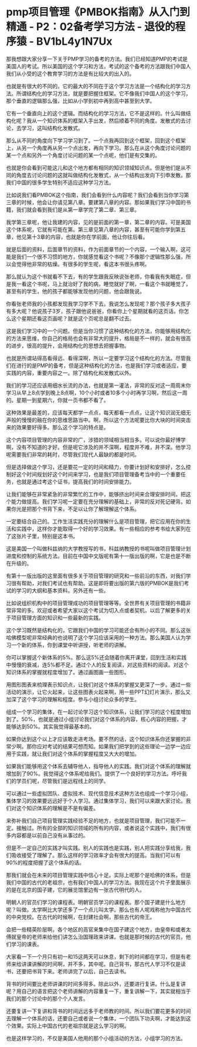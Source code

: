 # pmp项目管理《PMBOK指南》从入门到精通 - P2：02备考学习方法 - 退役的程序猿 - BV1bL4y1N7Ux

那我想跟大家分享一下关于PMP学习的备考的方法。我们已经知道PMP的考试是美国人的考试。所以美国的这个学习和方法，考试的这个备考的方法跟我们中国人我们从小受的这个教育学习的方法是有比较大的出入的。

也就是有很大的不同的。它的最大的不同在于这个学习方法是一个结构化的学习方法。所谓结构化的学习方法，就是要把握住框架。它不像我们中国人的这个学习，那个垂直的逻辑那么强，比如从小学到初中再到高中甚至到大学。

它有一个垂直向上的这个逻辑。而结构化的学习方法，它不是这样的。什么叫做结构化呢？我从一个知识体系的框架入手出发，然后顺着不同的角度。发散式的去讨论，去学习，这叫结构化发散式。

那么从不同的角度向下学习学习到了。一个点我再回到这个框架，回到这个框架上，从另一个角度再从另一个点出发，再向下学习。那么在从这个角度讨论问题的某一个点和另外一个角度讨论问题的某一个点呢，他们是有交集的。

也就是你会看到可能这儿和这个地方都有相同的知识领域知识点。但是他们是从不同的角度去讨论问题的这就叫做结构化发散式，从一个结构出发向下引申发散。那我们中国的很多学生特别不适应这种学习方法。

比如说我们看PMBOK这个指南，我们会看到什么内容呢？我们会看到当你学习第三章的时候，他会让你请见第八章。要建第八章的内容。那如果我们学习中国的书籍，我们就会看到我们是从第一章学完了第二章、第三章。

我学第三章呢，他让我建的内容，见的是前面的第一章，第二章的内容。可是美国这个体系呢，它就有可能在第。第三章见第八章的内容，甚至有可能你学到第五章，他见第十3章的内容，也就是你在学前面，他让你往后看。

就是后面的资料，后面章节的资料，作为前面章节的一个内容，一个输入啊，这可能是我们一个很不习惯的地方，你就感觉看这个书呢？不像那个逻辑性那么强，所以会觉得他非常的枯燥。有很多的学生呢，看这本书很头疼啊。

那么就认为这个书就看不下去，有的学生跟我反映说张老师，你看我有失眠症，但是我一看这个书呢，马上就治好了我的病，睡觉就好了啊，一看这个书就睡觉了，甚至有的学生，他的孩子都能够发现他的问题，他会跟我说。

你看张老师我的小孩都发现我学习学不下去。我说怎么发现呢？那个孩子多大孩子有多大呢？他说孩子3岁，孩子跟他说爸爸，你看你上个星期就看的这页话。你怎么这个星期还看这页画呢？就是这个页呢总是翻不过去。

这是我们学习中的一个问题。但是当你习惯了这种结构化的方法，你能够用结构化的方法来思维，你自己的格局也会有非常大的提升，格局是不一样的，就会有很高的进步，很高的提升，会用结构化的思想去把握事物。

也就是所谓站得高看得远、看得深啊，所以一定要学习这个结构化的方法。尽管我们在进行的是PMP的备考，但是这种结构化的方法，也是我们学习或者适应，要实践的内容，重要内容之一。除了结构化和发散式以外。

我们的学习还应该用细水长流的办法，也就是第一灌法，非常的反对这一周周末你学习从早上8点学到晚上8点啊，10个小时或者10多个小时再学习啊，然后这一周的。星期一到星期六，你就一页书都不看了。

这种效果是最差的，应该每天都学一点点，每天都看一点点，让这个知识润无细无声般的慢慢的融在你的思维思路当中。啊，所以这个方法呢要比你大块的时间突击来的效果要好得多。那么这个学习的特点是。

这个内容项目管理的内容非常的广，涉猎的领域相当相当多。可以说你最好博学啊，没有不知道的才好。但是呢它涉及的并不深啊，程度并不难，并不深。他学习呢需要我们非常的耗时，尽管我们现代人最缺的都是时间。

但是选择做这个学习，还是要花一定的时间和精力，你要计划好和安排好，怎么控制好这个时间规划好这个时间来学习，也是我们项目管理备考当中的一个重要任务，也就是通过考这个证书，提高我们的时间安排能力。

让我们能够在非常紧急的非常繁忙的工作中，能够挤出时间来合理安排时间，把这个能力做提高。我们学习呢一定要在充分理解的基础上，非常的反对死记硬背。如果你光是把那个书背下来，不足以让你了解理解这个体系。

一定要结合自己的。工作生活实践充分的理解什么是项目管理，把它应用在你的生活和实践中，这样你才能取得一个好的学习效果。有一些相应的参考书给大家列在了这张片子里，特别是这本书。

这是美国一个叫做科兹纳的大学教授写的书，科兹纳教授的书呢叫做项目管理计划进度和控制的系统方法。目前在中国中文版呢有第十一版出版的啊，它是也是不断在升级的。

有第十一版出版的这里面有很多关于项目管理的研究和一些前沿的东西，对我们学习很有帮助，对我们考试也有帮助。这是即将要出版的第六版的PMBOK是我们考试的学习的大纲和基本资料。另外还有一些。

比如说组织机构中的项目管理成功的项目管理等等。全世界有关项目管理的书籍非常非常的多。欢迎或者希望大家以这个考试为切入点或者契机，以后了解更多的关于项目管理方面的知识和一些最新的实践。

这个学习既然是结构化的，它跟我们中国的学习可能还会有所小的不同。那么这张哈佛模型呢非常经典的也说明了这个学习应该采用的一种方法。那么美国人认为学习一个新的体系，你到课堂中听讲授，听老师的讲解。

你可以掌握这个新体系的5%。那么这5%还会随着你离开课堂，回到生活和实践中慢慢的衰减，连5%都不足。通过个人的反复阅读，对这些资料的阅读。对这个知识体系的掌握就程度增加了。通过画图画一些图形。

用图形图表来梳理表示知识点，让我们对这个体系的掌握又更深了一步。通过一些活动的演示，让它火起来，让这些图表火起来啊，用一些PPT幻灯片演示，那么又加深了这个学习的理解和程度。参与小组讨论众多的学生。

组成一个学习的集体，在一起讨论学习这个知识体系，让我们学习的这个程度增加到了。50%，也就是通过小组讨论我们对这个体系的内容，核心内容的把握，才能够达到50%。其实我觉得最基本的。

如果你达到这个以上才应该敢走进考场。要不然的话，这个知识体系你还掌握的非常少啊。那你应对考试的结果可想而知。如果我们把学到的这些理论一边学一边应用于实践，就让我们对这个体系的掌握程度又大大的增加。

如果我们能够用这个体系去辅导他人，指导他人的实践。我们对这个体系的理解就增加到了90%。我觉得这个体系呢给我们。提供了一个良好的学习方法。呼吁我们的学员们呢，尽管我们是远程线上的同学。

可以通过一些虚拟团队、虚拟技术、现代信息技术这种方法也组成一个学习小组，集体学习的效果要远远好于个人学习。通过集体学习，我们可以来跟大家讨论。我们对这个知识体系的理解是不是有偏差。

来弥补我们自己项目管理实践经验不足的地方，也就是项目管理，我们可能不一定。接触过。所有的全部的知识领域的所有的内容，或者说这个实践中，我们有很多内容都是以前自己没有从事过的。

但是不一定自己的实践才叫实践。别人的实践也是实践，别人把实践分享给我，我们吸收接受了理解了。那么这样的学习效率才会有很大的提高。当我们可以有90%的程度把握了这个体系的话。

那我们就会在未来的项目管理实践中信心十足。实际上呢那个是哈佛的体系，但是我们中国的古代的老祖宗，也有我们中国人的学习方法。我现在这个片子里面展示的是在北京的国子建，它的展览馆里边有一张古代明代的人。

明朝人的官员们学习的课程表。明朝官员学习的课程表。那个国子建是什么地方呢？叫做。太学啊比大学还多了一个点儿叫太学。那么也有人呢戏称他为中国古代的中央党校。在古代的时候啊，在封建社会啊，那些古代的帝王。

会把一些精英阶层啊，各个地区的高官来集中在国子建这个地方，由皇帝和或者太傅就皇帝的老师来给他们讲怎么治国理政来讲课。也就是那时候的古代的官员，他们学习的课表。

大家看一下一个月只有初一和15这两天可以休息，剩下的时间都在学习，但是有老师来给讲课讲解的时间啊，并不多，其中呢。自己背书，那古代人学习不仅是读书，还要把书背下来。老师讲完了以后，自己去读书。

背书的时间要比老师讲课的时间多得多。除此以外，还要进行复讲。什么是复讲呢？用自己的语言把这个老师讲解的内容重复一下，重复讲解一下，其实就相当于我们的那个讨论中的那个个人发言。

还要复讲一下复讲和背书的时间远远多于老师教的时间。所以我们要花更多的时间去理解一个体系的话，还要自己或者说一个集体，一个团队下功夫啊，才能达到这个效果。实际上中国古代的老祖宗就是这么学习的啊。

也是这样学习的，不仅是美国人他用的那个小组活动的方法，小组学习的方法。